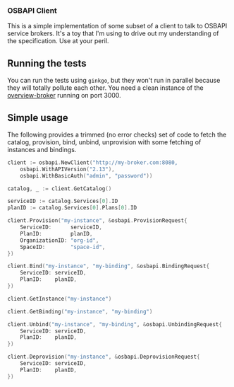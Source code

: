 ### OSBAPI Client

This is a simple implementation of some subset of a client to talk to OSBAPI 
service brokers. It's a toy that I'm using to drive out my understanding of
the specification. Use at your peril.

## Running the tests

You can run the tests using `ginkgo`, but they won't run in parallel because
they will totally pollute each other. You need a clean instance of the
[overview-broker](https://github.com/mattmcneeney/overview-broker) running
on port 3000.

## Simple usage

The following provides a trimmed (no error checks) set of code to fetch the 
catalog, provision, bind, unbind, unprovision with some fetching of instances and
bindings.

```go
client := osbapi.NewClient("http://my-broker.com:8080,
    osbapi.WithAPIVersion("2.13"),
    osbapi.WithBasicAuth("admin", "password"))

catalog, _ := client.GetCatalog()

serviceID := catalog.Services[0].ID
planID := catalog.Services[0].Plans[0].ID

client.Provision("my-instance", &osbapi.ProvisionRequest{
    ServiceID:      serviceID,
    PlanID:         planID,
    OrganizationID: "org-id",
    SpaceID:        "space-id",
})

client.Bind("my-instance", "my-binding", &osbapi.BindingRequest{
    ServiceID: serviceID,
    PlanID:    planID,
})

client.GetInstance("my-instance")

client.GetBinding("my-instance", "my-binding")

client.Unbind("my-instance", "my-binding", &osbapi.UnbindingRequest{
    ServiceID: serviceID,
    PlanID:    planID,
})

client.Deprovision("my-instance", &osbapi.DeprovisionRequest{
    ServiceID: serviceID,
    PlanID:    planID,
})
```
